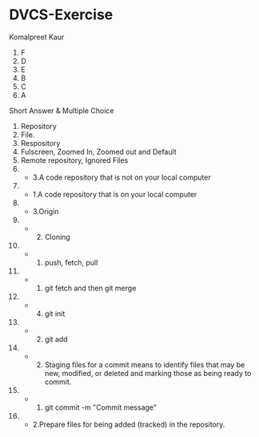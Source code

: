 # DVCS-Exercise
Komalpreet Kaur



1. F
2. D
3. E
4. B
5. C
6. A

Short Answer & Multiple Choice

1. Repository
2. File.
3. Respository
4. Fulscreen, Zoomed In, Zoomed out and Default
5. Remote repository, Ignored Files
6. - 3.A code repository that is not on your local computer
7. - 1.A code repository that is on your local computer
8. - 3.Origin
9. - 2. Cloning
10. - 1. push, fetch, pull
11. - 1. git fetch and then git merge
12. - 4. git init
13. - 2. git add
14. - 2. Staging files for a commit means to identify files that
may be new, modified, or deleted and marking those as being ready to commit.
15. - 1. git commit -m "Commit message"
16. - 2.Prepare files for being added (tracked) in the
repository.







